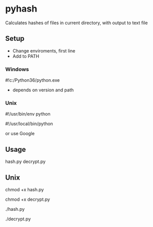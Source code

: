 # pyhash
Calculates hashes of files in current directory, with output to text file


## Setup
- Change enviroments, first line
- Add to PATH

### Windows
#!c:/Python36/python.exe
- depends on version and path

### Unix
#!/usr/bin/env python

#!/usr/local/bin/python

or use Google

## Usage
hash.py
decrypt.py

## Unix
chmod +x hash.py

chmod +x decrypt.py

./hash.py

./decrypt.py
